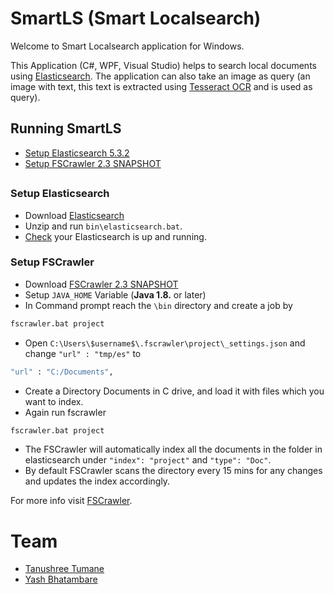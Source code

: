 # SmartLS (Smart Localsearch)

Welcome to Smart Localsearch application for Windows.

This Application (C#, WPF, Visual Studio) helps to search local documents using [Elasticsearch](https://www.elastic.co/products/elasticsearch). The application can also take an image as query (an image with text, this text is extracted using [Tesseract OCR](https://github.com/tesseract-ocr/tesseract) and is used as query).

## Running SmartLS

* [Setup Elasticsearch 5.3.2](#setup-elasticsearch)
* [Setup FSCrawler 2.3 SNAPSHOT](#setup-fscrawler)
##

### Setup Elasticsearch

* Download [Elasticsearch](https://www.elastic.co/downloads/elasticsearch)
* Unzip and run `bin\elasticsearch.bat`.
* [Check](http://localhost:9200/) your Elasticsearch is up and running.

### Setup FSCrawler

* Download [FSCrawler 2.3 SNAPSHOT](https://oss.sonatype.org/content/repositories/snapshots/fr/pilato/elasticsearch/crawler/fscrawler/2.3-SNAPSHOT/fscrawler-2.3-20170426.162252-28.zip)
* Setup `JAVA_HOME` Variable (**Java 1.8.** or later)
* In Command prompt reach the `\bin` directory and create a job by
```sh
fscrawler.bat project
```
* Open `C:\Users\$username$\.fscrawler\project\_settings.json` and change `"url" : "tmp/es"` to
```sh
"url" : "C:/Documents",
```
* Create a Directory Documents in C drive, and load it with files which you want to index.
* Again run fscrawler
```sh
fscrawler.bat project
```
* The FSCrawler will automatically index all the documents in the folder in elasticsearch under `"index": "project"` and `"type": "Doc"`.
* By default FSCrawler scans the directory every 15 mins for any changes and updates the index accordingly.

For more info visit [FSCrawler](https://github.com/dadoonet/fscrawler).


# Team
* [Tanushree Tumane](https://github.com/tanushree27)
* [Yash Bhatambare](https://github.com/yashb5)
